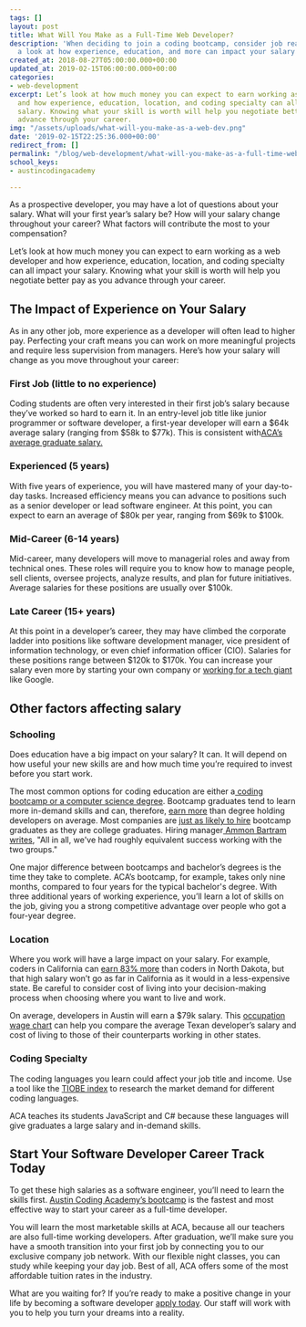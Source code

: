 ```yaml
---
tags: []
layout: post
title: What Will You Make as a Full-Time Web Developer?
description: 'When deciding to join a coding bootcamp, consider job readiness. Take
  a look at how experience, education, and more can impact your salary as a web developer.  '
created_at: 2018-08-27T05:00:00.000+00:00
updated_at: 2019-02-15T06:00:00.000+00:00
categories:
- web-development
excerpt: Let’s look at how much money you can expect to earn working as a web developer
  and how experience, education, location, and coding specialty can all impact your
  salary. Knowing what your skill is worth will help you negotiate better pay as you
  advance through your career.
img: "/assets/uploads/what-will-you-make-as-a-web-dev.png"
date: '2019-02-15T22:25:36.000+00:00'
redirect_from: []
permalink: "/blog/web-development/what-will-you-make-as-a-full-time-web-developer/"
school_keys:
- austincodingacademy

---
```

As a prospective developer, you may have a lot of questions about your salary. What will your first year’s salary be? How will your salary change throughout your career? What factors will contribute the most to your compensation?

Let’s look at how much money you can expect to earn working as a web developer and how experience, education, location, and coding specialty can all impact your salary. Knowing what your skill is worth will help you negotiate better pay as you advance through your career.

## The Impact of Experience on Your Salary

As in any other job, more experience as a developer will often lead to higher pay. Perfecting your craft means you can work on more meaningful projects and require less supervision from managers. Here’s how your salary will change as you move throughout your career:

### First Job (little to no experience)

Coding students are often very interested in their first job’s salary because they’ve worked so hard to earn it. In an entry-level job title like junior programmer or software developer, a first-year developer will earn a $64k average salary (ranging from $58k to $77k). This is consistent with[ACA’s average graduate salary.](https://www.switchup.org/bootcamps/austin-coding-academy)

### Experienced (5 years)

With five years of experience, you will have mastered many of your day-to-day tasks. Increased efficiency means you can advance to positions such as a senior developer or lead software engineer. At this point, you can expect to earn an average of $80k per year, ranging from $69k to $100k.

### Mid-Career (6-14 years)

Mid-career, many developers will move to managerial roles and away from technical ones. These roles will require you to know how to manage people, sell clients, oversee projects, analyze results, and plan for future initiatives. Average salaries for these positions are usually over $100k.

### Late Career (15+ years)

At this point in a developer’s career, they may have climbed the corporate ladder into positions like software development manager, vice president of information technology, or even chief information officer (CIO). Salaries for these positions range between $120k to $170k. You can increase your salary even more by starting your own company or [working for a tech giant](https://www.businessinsider.com/highest-paying-jobs-at-google) like Google.

## Other factors affecting salary

### Schooling

Does education have a big impact on your salary? It can. It will depend on how useful your new skills are and how much time you’re required to invest before you start work.

The most common options for coding education are either a[ coding bootcamp or a computer science degree](https://austincodingacademy.com/blog/web-development/computer-science-degree-vs-coding-bootcamp-which-is-the-best-choice-for-aspiring-developers/). Bootcamp graduates tend to learn more in-demand skills and can, therefore, [earn more](https://www.thinkful.com/blog/coding-bootcamp-vs-degree/) than degree holding developers on average. Most companies are [just as likely to hire](http://blog.indeed.com/2017/05/02/what-employers-think-about-coding-bootcamp/) bootcamp graduates as they are college graduates. Hiring manager[ Ammon Bartram writes](https://blog.triplebyte.com/bootcamps-vs-college), "All in all, we've had roughly equivalent success working with the two groups."

One major difference between bootcamps and bachelor’s degrees is the time they take to complete. ACA’s bootcamp, for example, takes only nine months, compared to four years for the typical bachelor's degree. With three additional years of working experience, you’ll learn a lot of skills on the job, giving you a strong competitive advantage over people who got a four-year degree.

### Location

Where you work will have a large impact on your salary. For example, coders in California can [earn 83% more](https://tech.co/much-software-developer-make-every-state-2015-03) than coders in North Dakota, but that high salary won’t go as far in California as it would in a less-expensive state. Be careful to consider cost of living into your decision-making process when choosing where you want to live and work.

On average, developers in Austin will earn a $79k salary. This [occupation wage chart](https://www.bls.gov/oes/current/oes151132.htm) can help you compare the average Texan developer’s salary and cost of living to those of their counterparts working in other states.

### Coding Specialty

The coding languages you learn could affect your job title and income. Use a tool like the [TIOBE index](https://www.tiobe.com/tiobe-index/) to research the market demand for different coding languages.

ACA teaches its students JavaScript and C# because these languages will give graduates a large salary and in-demand skills.

## Start Your Software Developer Career Track Today

To get these high salaries as a software engineer, you’ll need to learn the skills first. [Austin Coding Academy’s bootcamp](https://austincodingacademy.com/apply/) is the fastest and most effective way to start your career as a full-time developer.

You will learn the most marketable skills at ACA, because all our teachers are also full-time working developers. After graduation, we’ll make sure you have a smooth transition into your first job by connecting you to our exclusive company job network. With our flexible night classes, you can study while keeping your day job. Best of all, ACA offers some of the most affordable tuition rates in the industry.

What are you waiting for? If you’re ready to make a positive change in your life by becoming a software developer [apply today](https://austincodingacademy.com/apply/). Our staff will work with you to help you turn your dreams into a reality.